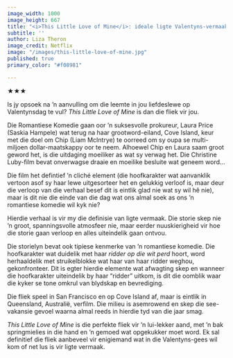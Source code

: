 ```yaml
---
image_width: 1000
image_height: 667
title: "<i>This Little Love of Mine</i>: ideale ligte Valentyns-vermaak"
subtitle: ''
author: Liza Theron
image_credit: Netflix
image: "/images/this-little-love-of-mine.jpg"
published: true
primary_color: "#f08981"

---
```

★★★

Is jy opsoek na ’n aanvulling om die leemte in jou liefdeslewe op Valentynsdag te vul? _This Little Love of Mine_ is dan die fliek vir jou.

Die Romantiese Komedie gaan oor ’n suksesvolle prokureur, Laura Price (Saskia Hampele) wat terug na haar grootword-eiland, Cove Island, keur met die doel om Chip (Liam McIntrye) te oorreed om sy oupa se multi-miljoen dollar-maatskappy oor te neem. Alhoewel Chip en Laura saam groot geword het, is die uitdaging moeiliker as wat sy verwag het. Die Christine Luby-film bevat onverwagse draaie en moeilike besluite wat geneem word…

Die film het defintief ’n cliché element (die hoofkarakter wat aanvanklik vertoon asof sy haar lewe uitgesorteer het en gelukkig verloof is, maar deur die verloop van die verhaal besef dit is eintlik glad nie wat sy wil hê nie), maar is dit nie die einde van die dag wat ons almal soek as ons ’n romantiese komedie wil kyk nie?

Hierdie verhaal is vir my die definisie van ligte vermaak. Die storie skep nie ’n groot, spanningsvolle atmosfeer nie, maar eerder nuuskierigheid vir hoe die storie gaan verloop en alles uiteindelik gaan ontvou.

Die storielyn bevat ook tipiese kenmerke van ’n romantiese komedie. Die hoofkarakter wat duidelik met haar _ridder op die wit perd_ hoort, word herhaaldelik met struikelblokke wat haar van haar ridder weghou, gekonfronteer. Dit is egter hierdie elemente wat afwagting skep en wanneer die hoofkarakter uiteindelik by haar “ridder” uitkom, is dit die oomblik waar die kyker se tone omkrul van blydskap en bevrediging.

Die fliek speel in San Francisco en op Cove Island af, maar is eintlik in Queensland, Australië, verfilm. Die milieu is asemrowend en skep die see-vakansie gevoel waarna almal reeds in hierdie tyd van die jaar smag.

_This Little Love of Mine_ is die perfekte fliek vir ’n lui-lekker aand, met ’n bak springmielies in die hand en ’n gemoed wat opgekukker moet word. Ek sal definitief die fliek aanbeveel vir enigiemand wat in die Valentyns-gees wil kom of net lus is vir ligte vermaak.